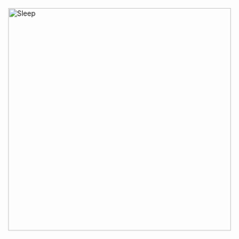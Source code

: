 <img src="https://media.giphy.com/media/up8gI8DCcdd1S/giphy.gif" alt="Sleep" width="453"/>

<!---
oleblaesing/oleblaesing is a ✨ special ✨ repository because its `README.md` (this file) appears on your GitHub profile.
You can click the Preview link to take a look at your changes.
--->
